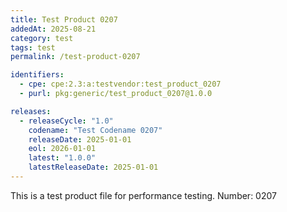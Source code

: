 ```yaml
---
title: Test Product 0207
addedAt: 2025-08-21
category: test
tags: test
permalink: /test-product-0207

identifiers:
  - cpe: cpe:2.3:a:testvendor:test_product_0207
  - purl: pkg:generic/test_product_0207@1.0.0

releases:
  - releaseCycle: "1.0"
    codename: "Test Codename 0207"
    releaseDate: 2025-01-01
    eol: 2026-01-01
    latest: "1.0.0"
    latestReleaseDate: 2025-01-01
---
```


This is a test product file for performance testing. Number: 0207
